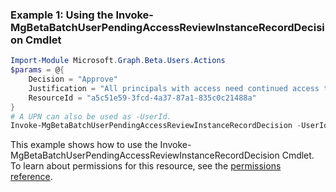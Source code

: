 ### Example 1: Using the Invoke-MgBetaBatchUserPendingAccessReviewInstanceRecordDecision Cmdlet
```powershell
Import-Module Microsoft.Graph.Beta.Users.Actions
$params = @{
	Decision = "Approve"
	Justification = "All principals with access need continued access to the resource (Marketing Group) as all the principals are on the marketing team"
	ResourceId = "a5c51e59-3fcd-4a37-87a1-835c0c21488a"
}
# A UPN can also be used as -UserId.
Invoke-MgBetaBatchUserPendingAccessReviewInstanceRecordDecision -UserId $userId -AccessReviewInstanceId $accessReviewInstanceId -BodyParameter $params
```
This example shows how to use the Invoke-MgBetaBatchUserPendingAccessReviewInstanceRecordDecision Cmdlet.
To learn about permissions for this resource, see the [permissions reference](/graph/permissions-reference).
